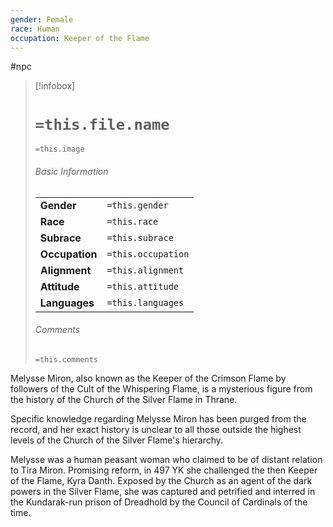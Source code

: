 ```yaml
---
gender: Female
race: Human
occupation: Keeper of the Flame
---
```

 #npc

> [!infobox]
> # `=this.file.name`
> `=this.image`
> ###### Basic Information
> |  |  |
> | ---- | ---- |
> | **Gender** | `=this.gender` |
> | **Race** | `=this.race` |
> | **Subrace** | `=this.subrace` |
> | **Occupation** | `=this.occupation` |
> | **Alignment** | `=this.alignment` |
> | **Attitude** | `=this.attitude` |
> | **Languages** | `=this.languages` |
> ###### Comments
> `=this.comments`

Melysse Miron, also known as the Keeper of the Crimson Flame by followers of the Cult of the Whispering Flame, is a mysterious figure from the history of the Church of the Silver Flame in Thrane.

Specific knowledge regarding Melysse Miron has been purged from the record, and her exact history is unclear to all those outside the highest levels of the Church of the Silver Flame's hierarchy.

Melysse was a human peasant woman who claimed to be of distant relation to Tira Miron. Promising reform, in 497 YK she challenged the then Keeper of the Flame, Kyra Danth. Exposed by the Church as an agent of the dark powers in the Silver Flame, she was captured and petrified and interred in the Kundarak-run prison of Dreadhold by the Council of Cardinals of the time.
